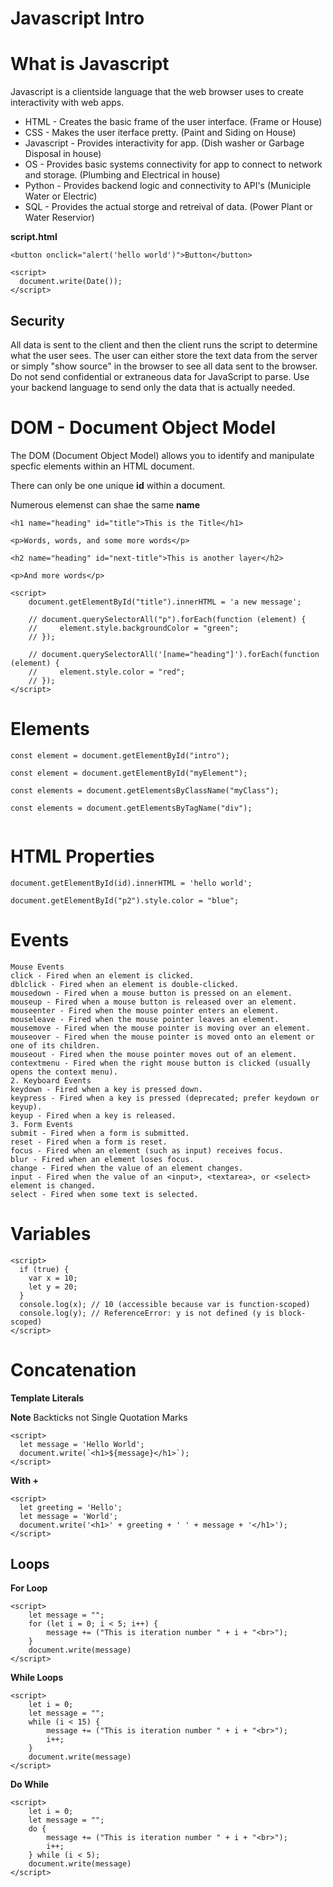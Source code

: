 Javascript Intro
===

# What is Javascript

Javascript is a clientside language that the web browser uses to create interactivity with web apps.

* HTML - Creates the basic frame of the user interface. (Frame or House)
* CSS - Makes the user iterface pretty. (Paint and Siding on House)
* Javascript - Provides interactivity for app. (Dish washer or Garbage Disposal in house) 
* OS - Provides basic systems connectivity for app to connect to network and storage. (Plumbing and Electrical in house)
* Python - Provides backend logic and connectivity to API's (Municiple Water or Electric)
* SQL - Provides the actual storge and retreival of data. (Power Plant or Water Reservior)

**script.html**
```
<button onclick="alert('hello world')">Button</button>
```

```
<script>
  document.write(Date());
</script>
```

## Security

All data is sent to the client and then the client runs the script to determine what the user sees.  The user can either store the text data from the server or simply "show source" in the browser to see all data sent to the browser. Do not send confidential or extraneous data for JavaScript to parse.  Use your backend language to send only the data that is actually needed.

# DOM - Document Object Model

The DOM (Document Object Model) allows you to identify and manipulate specfic elements within an HTML document.

There can only be one unique **id** within a document.

Numerous elemenst can shae the same **name**

```
<h1 name="heading" id="title">This is the Title</h1>

<p>Words, words, and some more words</p>

<h2 name="heading" id="next-title">This is another layer</h2>

<p>And more words</p>

<script>
    document.getElementById("title").innerHTML = 'a new message';

    // document.querySelectorAll("p").forEach(function (element) {
    //     element.style.backgroundColor = "green";
    // });

    // document.querySelectorAll('[name="heading"]').forEach(function (element) {
    //     element.style.color = "red";
    // });
</script>
```

# Elements

```
const element = document.getElementById("intro");

const element = document.getElementById("myElement");

const elements = document.getElementsByClassName("myClass");

const elements = document.getElementsByTagName("div");


```

# HTML Properties

```
document.getElementById(id).innerHTML = 'hello world';

document.getElementById("p2").style.color = "blue";

```

# Events
```
Mouse Events
click - Fired when an element is clicked.
dblclick - Fired when an element is double-clicked.
mousedown - Fired when a mouse button is pressed on an element.
mouseup - Fired when a mouse button is released over an element.
mouseenter - Fired when the mouse pointer enters an element.
mouseleave - Fired when the mouse pointer leaves an element.
mousemove - Fired when the mouse pointer is moving over an element.
mouseover - Fired when the mouse pointer is moved onto an element or one of its children.
mouseout - Fired when the mouse pointer moves out of an element.
contextmenu - Fired when the right mouse button is clicked (usually opens the context menu).
2. Keyboard Events
keydown - Fired when a key is pressed down.
keypress - Fired when a key is pressed (deprecated; prefer keydown or keyup).
keyup - Fired when a key is released.
3. Form Events
submit - Fired when a form is submitted.
reset - Fired when a form is reset.
focus - Fired when an element (such as input) receives focus.
blur - Fired when an element loses focus.
change - Fired when the value of an element changes.
input - Fired when the value of an <input>, <textarea>, or <select> element is changed.
select - Fired when some text is selected.
```

# Variables
```
<script>
  if (true) {
    var x = 10;
    let y = 20;
  }
  console.log(x); // 10 (accessible because var is function-scoped)
  console.log(y); // ReferenceError: y is not defined (y is block-scoped)
</script>
```

# Concatenation

**Template Literals**

**Note** Backticks not Single Quotation Marks
```
<script>
  let message = 'Hello World';
  document.write(`<h1>${message}</h1>`);
</script>
```

**With +**
```
<script>
  let greeting = 'Hello';
  let message = 'World';
  document.write('<h1>' + greeting + ' ' + message + '</h1>');
</script>
```

## Loops

**For Loop**
```
<script>
    let message = "";
    for (let i = 0; i < 5; i++) {
        message += ("This is iteration number " + i + "<br>");
    }
    document.write(message)
</script>
```

**While Loops**
```
<script>
    let i = 0;
    let message = "";
    while (i < 15) {
        message += ("This is iteration number " + i + "<br>");
        i++;
    }
    document.write(message)
</script>
```

**Do While**
```
<script>
    let i = 0;
    let message = "";
    do {
        message += ("This is iteration number " + i + "<br>");
        i++;
    } while (i < 5);
    document.write(message)
</script>
```
